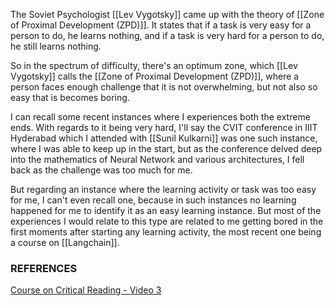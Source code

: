 

The Soviet Psychologist [[Lev Vygotsky]] came up with the theory of [[Zone of Proximal Development (ZPD)]]. It states that if a task is very easy for a person to do, he learns nothing, and if a task is very hard for a person to do, he still learns nothing. 

So in the spectrum of difficulty, there's an optimum zone, which [[Lev Vygotsky]] calls the [[Zone of Proximal Development (ZPD)]], where a person faces enough challenge that it is not overwhelming, but not also so easy that is becomes boring. 

I can recall some recent instances where I experiences both the extreme ends. With regards to it being very hard, I'll say the CVIT conference in IIIT Hyderabad which I attended with [[Sunil Kulkarni]] was one such instance, where I was able to keep up in the start, but as the conference delved deep into the mathematics of Neural Network and various architectures, I fell back as the challenge was too much for me.

But regarding an instance where the learning activity or task was too easy for me, I can't even recall one, because in such instances no learning happened for me to identify it as an easy learning instance. But most of the experiences I would relate to this type are related to me getting bored in the first moments after starting any learning activity, the most recent one being a course on [[Langchain]]. 



### **REFERENCES**

[Course on Critical Reading - Video 3](https://www.skillshare.com/en/classes/revolutionize-your-reading-critical-reading-for-personal-transformation/2008241140) 
